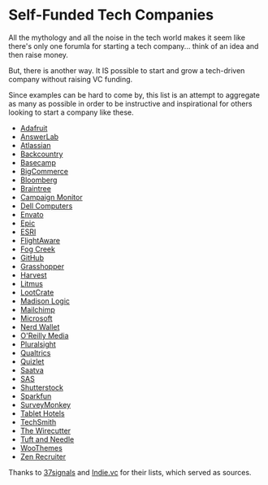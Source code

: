 # Self-Funded Tech Companies

All the mythology and all the noise in the tech world makes it seem like there's only one forumla for starting a tech company... think of an idea and then raise money.

But, there is another way. It IS possible to start and grow a tech-driven company without raising VC funding.

Since examples can be hard to come by, this list is an attempt to aggregate as many as possible in order to be instructive and inspirational for others looking to start a company like these.

- [Adafruit](https://www.adafruit.com/)
- [AnswerLab](www.answerlab.com/)
- [Atlassian](https://www.atlassian.com/)
- [Backcountry](www.backcountry.com/)
- [Basecamp](https://basecamp.com/)
- [BigCommerce](www.bigcommerce.com/)
- [Bloomberg](https://www.bloomberg.com/)
- [Braintree](www.braintreepayments.com/)
- [Campaign Monitor](https://www.campaignmonitor.com/)
- [Dell Computers](www.dell.com/)
- [Envato](https://envato.com/)
- [Epic](www.epic.com/)
- [ESRI](www.esri.com/)
- [FlightAware](https://flightaware.com/)
- [Fog Creek](www.fogcreek.com/)
- [GitHub](https://github.com/)
- [Grasshopper](grasshopper.com/)
- [Harvest](https://www.getharvest.com/)
- [Litmus](https://litmus.com/)
- [LootCrate](https://www.lootcrate.com/)
- [Madison Logic](https://www.madisonlogic.com/)
- [Mailchimp](https://mailchimp.com/)
- [Microsoft](https://www.microsoft.com/)
- [Nerd Wallet](https://www.nerdwallet.com/)
- [O'Reilly Media](https://www.oreilly.com/)
- [Pluralsight](https://www.pluralsight.com/)
- [Qualtrics](www.qualtrics.com/)
- [Quizlet](https://quizlet.com/)
- [Saatva](www.saatvamattress.com/)
- [SAS](https://www.sas.com/)
- [Shutterstock](https://www.shutterstock.com/)
- [Sparkfun](https://www.sparkfun.com/)
- [SurveyMonkey](https://www.surveymonkey.com/)
- [Tablet Hotels](https://www.tablethotels.com/)
- [TechSmith](https://www.techsmith.com/)
- [The Wirecutter](thewirecutter.com/)
- [Tuft and Needle](https://www.tuftandneedle.com/)
- [WooThemes](https://woocommerce.com/)
- [Zen Recruiter](www.zenrecruiter.com/)

Thanks to [37signals](http://37signals.com/bootstrapped) and [Indie.vc](http://www.indie.vc/faq) for their lists, which served as sources.
